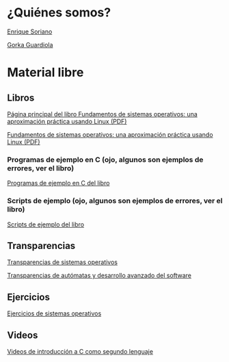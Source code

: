 # ¿Quiénes somos?

[Enrique Soriano](https://gsyc.urjc.es/~esoriano/)

[Gorka Guardiola](http://paurea.net/)

# Material libre

## Libros

[Página principal del libro Fundamentos de sistemas operativos: una
aproximación práctica usando Linux (PDF)](https://honecomp.github.io/librossoo.html)

[Fundamentos de sistemas operativos: una
aproximación práctica usando Linux (PDF)](https://github.com/honecomp/honecomp.github.io/raw/main/books/librossoo.pdf)

### Programas de ejemplo en C (ojo, algunos son ejemplos de errores, ver el libro)
[Programas de ejemplo en C del libro](https://github.com/honecomp/sotsrc)
### Scripts de ejemplo (ojo, algunos son ejemplos de errores, ver el libro)
[Scripts de ejemplo del libro](https://github.com/honecomp/sotsrc)


## Transparencias

[Transparencias de sistemas operativos](https://github.com/honecomp/honecomp.github.io/raw/main/slides/sot.pdf)

[Transparencias de autómatas y desarrollo avanzado del software](https://github.com/honecomp/honecomp.github.io/raw/main/slides/comp.pdf)

## Ejercicios

[Ejercicios de sistemas operativos](https://github.com/honecomp/honecomp.github.io/raw/main/ex/ejercicios_ssoo.pdf)

## Videos

[Videos de introducción a C como segundo lenguaje](https://github.com/honecomp/honecomp.github.io/raw/main/videos/cursoc)
